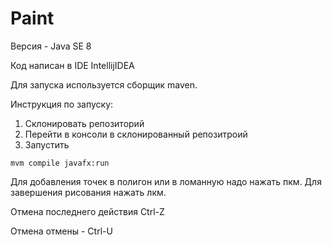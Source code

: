 Paint
===
Версия - Java SE 8

Код написан в IDE IntellijIDEA

Для запуска используется сборщик maven.

Инструкция по запуску:
1. Склонировать репозиторий
2. Перейти в консоли в склонированный репозитроий
3. Запустить 
```
mvm compile javafx:run
```

Для добавления точек в полигон или в ломанную надо нажать пкм. Для завершения рисования нажать лкм.

Отмена последнего действия Ctrl-Z

Отмена отмены - Ctrl-U